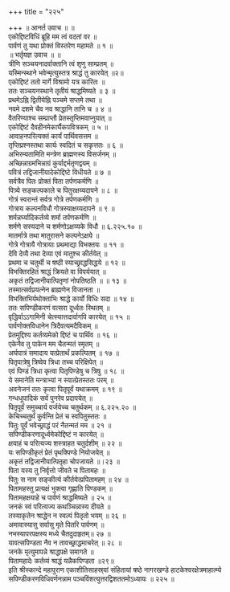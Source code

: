 +++
title = "२२५"

+++
॥ आनर्त उवाच ॥ ॥  
एकोद्दिष्टविधिं ब्रूहि मम त्वं वदतां वर ॥  
पार्वणं तु यथा प्रोक्तं विस्तरेण महामते ॥ १ ॥  
॥ भर्तृयज्ञ उवाच ॥ ॥  
त्रीणि सञ्चयनादर्वाक्तानि त्वं शृणु साम्प्रतम् ॥  
यस्मिन्स्थाने भवेन्मृत्युस्तत्र श्राद्धं तु कारयेत् ॥२॥  
एकोद्दिष्टं ततो मार्गे विश्रामो यत्र कारितः ॥  
ततः सञ्चयनस्थाने तृतीयं श्राद्धमिष्यते ॥ ३ ॥  
प्रथमेऽह्नि द्वितीयेह्नि पञ्चमे सप्तमे तथा ॥  
नवमे दशमे चैव नव श्राद्धानि तानि च ॥ ४ ॥  
वैतरिण्याश्च सम्प्राप्तौ प्रेतस्तृप्तिमवाप्नुयात् ॥  
एकोद्दिष्टं दैवहीनमेकार्घैकपवित्रकम् ॥ ५ ॥  
आवाहनपरित्यक्तं कार्यं पार्थिवसत्तम ॥  
तृप्तिप्रश्नस्तथा कार्यः स्वदितं च सकृत्ततः ॥ ६ ॥  
अभिरम्यतामिति मन्त्रेण ब्राह्मणस्य विसर्जनम् ॥  
अच्छिन्नाग्रमभिन्नाग्रं कुर्याद्दर्भतृणद्वयम् ॥  
पवित्रं तद्विजानीयादेकोद्दिष्टे विधीयते ॥ ७ ॥  
सर्वत्रैव पितः प्रोक्तं पिता तर्पणकर्मणि ॥  
पित्र्ये सङ्कल्पकाले च पितुरक्षय्यदापने ॥ ८ ॥  
गोत्रं स्वरान्तं सर्वत्र गोत्रे तर्पणकर्मणि ॥  
गोत्राय कल्पनविधौ गोत्रस्याक्षय्यदापने ॥ ९ ॥  
शर्मन्नर्घ्यादिकर्तव्ये शर्मा तर्पणकर्मणि ॥  
शर्मणे सस्यदाने च शर्मणोऽक्षय्यके विधौ ॥ ६.२२५.१० ॥  
मातर्मात्रे तथा मातुरासने कल्पनेऽक्षये ॥  
गोत्रे गोत्रायै गोत्रायाः प्रथमाद्या विभक्तयः ॥ ११ ॥  
देवि देव्यै तथा देव्या एवं मातुश्च कीर्तयेत् ॥  
प्रथमा च चतुर्थी च षष्ठी स्याच्छ्राद्धसिद्धये ॥ १२ ॥  
विभक्तिरहितं श्राद्धं क्रियते वा विपर्ययात् ॥  
अकृतं तद्विजानीयात्पितृणां नोपतिष्ठति ॥ ॥ १३ ॥  
तस्मात्सर्वप्रयत्नेन ब्राह्मणेन विजानता ॥  
विभक्तिभिर्यथोक्ताभिः श्राद्धे कार्यो विधिः सदा ॥ १४ ॥  
ततः सपिण्डीकरणं वत्सरा दूर्ध्वतः स्थितम् ॥  
वृद्धिर्वाऽऽगामिनी चेत्स्यात्तदार्वागपि कारयेत् ॥ १५ ॥  
पार्वणोक्तविधानेन त्रिदैवत्यमदैविकम् ॥  
प्रेतमुद्दिश्य कर्तव्यमेको द्दिष्टं च पार्थिव ॥ १६ ॥  
एकेनैव तु पाकेन मम चैतन्मतं स्मृतम् ॥  
अर्घपात्रं समादाय यत्प्रेतार्थं प्रकल्पितम् ॥ १७ ॥  
पितृपात्रेषु त्रिष्वेव त्रिधा तच्च परिक्षिपेत् ॥  
एवं पिण्डं त्रिधा कृत्वा पितृपिण्डेषु च त्रिषु ॥ १८ ॥  
ये समानेति मन्त्राभ्यां न स्यात्प्रेतस्ततः परम् ॥  
अवनेजनं ततः कृत्वा पितृपूर्वं यथाक्रमम् ॥ १९ ॥  
गन्धधूपादिकं सर्वं पुनरेव प्रदापयेत् ॥  
पितृपूर्वं समुच्चार्य वर्जयेच्च चतुर्थकम् ॥ ६.२२५.२० ॥  
केचिच्चतुर्थं कुर्वन्ति प्रेतं च स्वपितुस्ततः ॥  
पितुः पूर्वं भवेच्छ्राद्धं परं नैतन्मतं मम ॥ २१ ॥  
सपिण्डीकरणादूर्ध्वमेकोद्दिष्टं न कारयेत् ॥  
क्षयाहं च परित्यज्य शस्त्राहत चतुर्दशीम् ॥ २२ ॥  
यः सपिण्डीकृतं प्रेतं पृथक्पिण्डे नियोजयेत् ॥  
अकृतं तद्विजानीयात्पितृहा चोपजायते ॥।२३ ॥  
पिता यस्य तु निर्वृत्तो जीवते च पितामहः ॥  
पितुः स नाम सङ्कीर्त्य कीर्तयेत्प्रपितामहम् ॥ २४ ॥  
पितामहस्तु प्रत्यक्षं भुक्त्वा गृह्णाति पिण्डकम् ॥  
पितामहक्षयाहे च पार्वणं श्राद्धमिष्यते ॥ २५ ॥  
जनकं स्वं परित्यज्य कथञ्चिन्नास्य दीयते ॥  
तस्याकृतेन श्राद्धेन न स्वल्पं पितृतो भयम् ॥ २६ ॥  
अमावास्यासु सर्वासु मृते पितरि पार्वणम् ॥  
नभस्यापरपक्षस्य मध्ये चैतदुदाहृतम्॥ २७ ॥  
यावत्सपिण्डता नैव न तावच्छ्राद्धमाचरेत् ॥ २८ ॥  
जनके मृत्युमापन्ने श्राद्धपक्षे समागते ॥  
पितामहादेः कर्तव्यं श्राद्धं यन्नैकपिण्डता ॥२९॥  
इति श्रीस्कान्दे महापुराण एकाशीतिसाहस्र्यां संहितायां षष्ठे नागरखण्डे हाटकेश्वरक्षेत्रमाहात्म्ये सपिण्डीकरणविधिवर्णनन्नाम पञ्चविंशत्युत्तरद्विशततमोऽध्यायः ॥ २२५ ॥